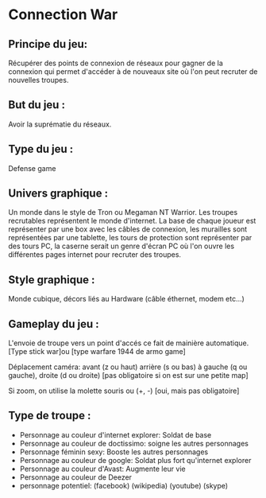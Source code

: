# Connection War

## Principe du jeu: 
Récupérer des points de connexion de réseaux pour gagner de la connexion qui permet d'accéder à de nouveaux site où l'on peut recruter de nouvelles troupes.

## But du jeu :
Avoir la suprématie du réseaux.

## Type du jeu :
Defense game

## Univers graphique :
Un monde dans le style de Tron ou Megaman NT Warrior. Les troupes recrutables représentent le monde d'internet. La base de chaque joueur est représenter par une box avec les câbles de connexion, les murailles sont représentées par une tablette, les tours de protection sont représenter par des tours PC, la caserne serait un genre d'écran PC où l'on ouvre les différentes pages internet pour recruter des troupes.

## Style graphique :
Monde cubique, décors liés au Hardware (câble éthernet, modem etc...) 

## Gameplay du jeu :
L'envoie de troupe vers un point d'accés ce fait de mainière automatique. [Type stick war]ou [type warfare 1944 de armo game]

Déplacement caméra: avant (z ou haut) arrière (s ou bas) à gauche (q ou gauche), droite (d ou droite) [pas obligatoire si on est sur une petite map]

Si zoom, on utilise la molette souris ou (+, -) [oui, mais pas obligatoire]

## Type de troupe :

- Personnage au couleur d'internet explorer: Soldat de base
- Personnage au couleur de doctissimo: soigne les autres personnages
- Personnage féminin sexy: Booste les autres personnages
- Personnage au couleur de google: Soldat plus fort qu'internet explorer
- Personnage au couleur d'Avast: Augmente leur vie
- Personnage au couleur de Deezer
- personnage potentiel: (facebook) (wikipedia) (youtube) (skype) 
